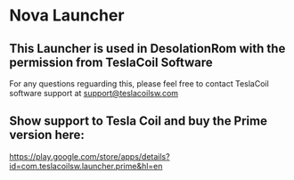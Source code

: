 Nova Launcher
=============

This Launcher is used in DesolationRom with the permission from TeslaCoil Software
----------------------------------------------------------------------------------
For any questions reguarding this, please feel free to contact TeslaCoil software 
support at support@teslacoilsw.com

Show support to Tesla Coil and buy the Prime version here:
----------------------------------------------------------
https://play.google.com/store/apps/details?id=com.teslacoilsw.launcher.prime&hl=en

